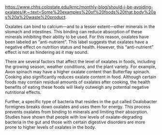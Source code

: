 https://www.chhs.colostate.edu/krnc/monthly-blog/should-i-be-avoiding-oxalates/#:~:text=Some%20examples%20of%20foods%20that,body%20as%20a%20waste%20product.

Oxalates can bind to calcium—and to a lesser extent—other minerals in the stomach and intestines. This binding can reduce absorption of these minerals inhibiting their ability to be used. For this reason, oxalates have been labeled an “anti-nutrient”. This label suggests that oxalates have a negative effect on nutrition status and health. However, this “anti-nutrient” effect is not as hindering as it may sound.

There are several factors that affect the level of oxalates in foods, including the growing season, weather conditions, and the plant variety. For example, Avon spinach may have a higher oxalate content than Butterflay spinach. Cooking also significantly reduces oxalate content in food. Although certain foods may contain residual amounts of oxalates after cooking, the health benefits of eating these foods will likely outweigh any potential negative nutritional effects.

Further, a specific type of bacteria that resides in the gut called Oxalobacter formignes breaks down oxalates and uses them for energy. This process prevents oxalates from binding to minerals and limiting their absorption. Studies have shown that people with low levels of oxalate-degrading bacteria in the gut and those with certain digestive disorders are more prone to higher levels of oxalates in the body.
